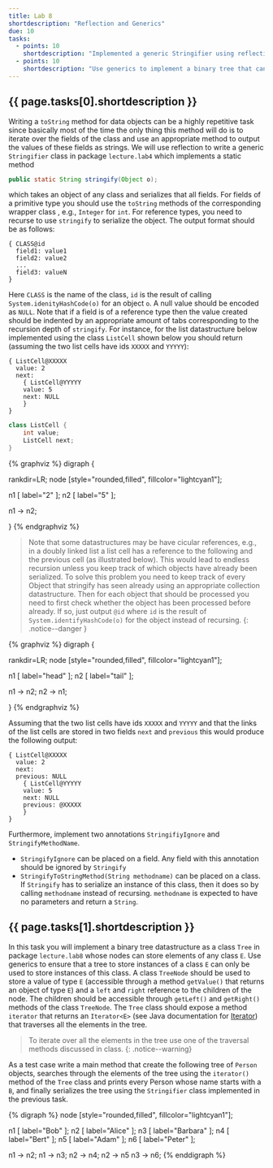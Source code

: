 ```yaml
---
title: Lab 8
shortdescription: "Reflection and Generics"
due: 10
tasks:
  - points: 10
    shortdescription: "Implemented a generic Stringifier using reflection, annotations, and recursion."
  - points: 10
    shortdescription: "Use generics to implement a binary tree that can store any kind of object."
---
```


## {{ page.tasks[0].shortdescription }}

Writing a `toString` method for data objects can be a highly repetitive task since basically most of the time the only thing this method will do is to iterate over the fields of the class and use an appropriate method to output the values of these fields as strings. We will use reflection to write a generic `Stringifier` class in package `lecture.lab4` which implements a static method

~~~java
public static String stringify(Object o);
~~~

which takes an object of any class and serializes that all fields. For fields of a primitive type you should use the `toString` methods of the corresponding wrapper class , e.g., `Integer` for `int`. For reference types, you need to recurse to use `stringify` to serialize the object. The output format should be as follows:

```shell
{ CLASS@id
  field1: value1
  field2: value2
  ...
  field3: valueN
}
```

Here `CLASS` is the name of the class, `id` is the result of calling `System.idenityHashCode(o)` for an object `o`. A null value should be encoded as `NULL`.
Note that if a field is of a reference type then the value created should be indented by an appropriate amount of tabs corresponding to the recursion depth of `stringify`. For instance, for the list datastructure below implemented using the class `ListCell` shown below you should return (assuming the two list cells have ids `XXXXX` and `YYYYY`):

```shell
{ ListCell@XXXXX
  value: 2
  next:
	{ ListCell@YYYYY
	value: 5
	next: NULL
	}
}
```


```java
class ListCell {
	int value;
	ListCell next;
}
```


{% graphviz %}
digraph {

rankdir=LR;
node [style="rounded,filled", fillcolor="lightcyan1"];

n1 [ label="2" ];
n2 [ label="5" ];

n1 -> n2;

}
{% endgraphviz %}



> Note that some datastructures may be have cicular references, e.g., in a doubly linked list a list cell has a reference to the following and the previous cell (as illustrated below). This would lead to endless recursion unless you keep track of which objects have already been serialized. To solve this problem you need to keep track of every Object that stringify has seen already using an appropriate collection datastructure. Then for each object that should be processed you need to first check whether the object has been processed before already. If so, just output `@id` where `id` is the result of `System.identifyHashCode(o)` for the object instead of recursing.
{: .notice--danger }

{% graphviz %}
digraph {

rankdir=LR;
node [style="rounded,filled", fillcolor="lightcyan1"];

n1 [ label="head" ];
n2 [ label="tail" ];

n1 -> n2;
n2 -> n1;

}
{% endgraphviz %}

Assuming that the two list cells have ids `XXXXX` and `YYYYY` and that the links of the list cells are stored in two fields `next` and `previous` this would produce the following output:

```shell
{ ListCell@XXXXX
  value: 2
  next:
  previous: NULL
	{ ListCell@YYYYY
	value: 5
	next: NULL
	previous: @XXXXX
	}
}
```


Furthermore, implement two annotations `StringifiyIgnore` and `StringifyMethodName`.

* `StringifyIgnore` can be placed on a field. Any field with this annotation should be ignored by `Stringify`
* `StringifyToStringMethod(String methodname)` can be placed on a class. If `Stringify` has to serialize an instance of this class, then it does so by calling `methodname` instead of recursing. `methodname` is expected to have no parameters and return a `String`.



## {{ page.tasks[1].shortdescription }}

In this task you will implement a binary tree datastructure as a class `Tree` in package `lecture.lab8` whose nodes can store elements of any class `E`. Use generics to ensure that a tree to store instances of a class `E` can only be used to store instances of this class. A class `TreeNode` should be used to store a value of type `E` (accessible through a method `getValue()` that returns an object of type `E`) and a `left` and `right` reference to the children of the node. The children should be accessible through `getLeft()` and `getRight()` methods of the class `TreeNode`. The `Tree` class should expose a method `iterator` that returns an `Iterator<E>` (see Java documentation for [Iterator](https://docs.oracle.com/en/java/javase/11/docs/api/java.base/java/util/Iterator.html)) that traverses all the elements in the tree.

> To iterate over all the elements in the tree use one of the traversal methods discussed in class.
{: .notice--warning}

As a test case write a main method that create the following tree of `Person` objects, searches through the elements of the tree using the `iterator()` method of the `Tree` class and prints every Person whose name starts with a `B`, and finally serializes the tree using the `Stringifier` class implemented in the previous task.

{% digraph %}
node [style="rounded,filled", fillcolor="lightcyan1"];

n1 [ label="Bob" ];
n2 [ label="Alice" ];
n3 [ label="Barbara" ];
n4 [ label="Bert" ];
n5 [ label="Adam" ];
n6 [ label="Peter" ];

n1 -> n2;
n1 -> n3;
n2 -> n4;
n2 -> n5
n3 -> n6;
{% enddigraph %}
